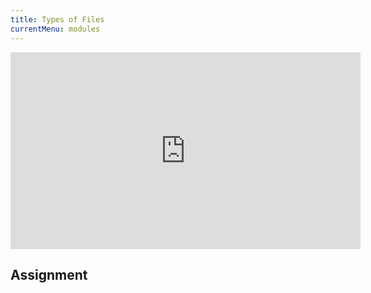 ```yaml
---
title: Types of Files
currentMenu: modules
---
```


<div class="youtube-wrapper"><iframe width="560" height="315" src="https://www.youtube.com/embed/k-EID5_2D9U?rel=0" frameborder="0" allowfullscreen></iframe></div>

## Assignment